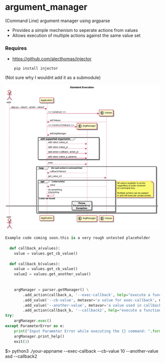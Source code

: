 # argument_manager
(Command Line) argument manager using argparse

* Provides a simple mechenism to seperate actions from values
* Allows execution of multiple actions against the same value set

### Requires 
* https://github.com/alecthomas/injector 
~~~
    pip install injector
~~~
(Not sure why I wouldnt add it as a submodule)

![GitHub Logo](doc/operational_flow.png)


```python
Example code coming soon.this is a very rough untested placeholder

  def callback_a(values):
    value = values.get_cb_value()

  def callback_b(values):
    value = values.get_cb_value()
    value2 = values.get_another_value()


    argManager = parser.getManager() \
        .add_action(callback_a, '--exec-callback', help="execute a function called callback a", action='store_true') \
        .add_value('--cb-value', metavar='a value for exec-callback', nargs=1, default=[10])\
        .add_value('--another-value', metavar='a value used in callback2', nargs=1, default=[10])\
        .add_action(callback_b, '--callback2', help="execute a function called callback2", action='store_true') 
try:        
    argManager.exec()
except ParameterError as e:
    print("Input Parameter Error while executing the {} command: ".format(argManager.getCurrentAction()), e)
    argManager.print_help()
    exit(1)


```
$> python3 ./your-appname --exec-callback --cb-value 10 --another-value asd --callback2
